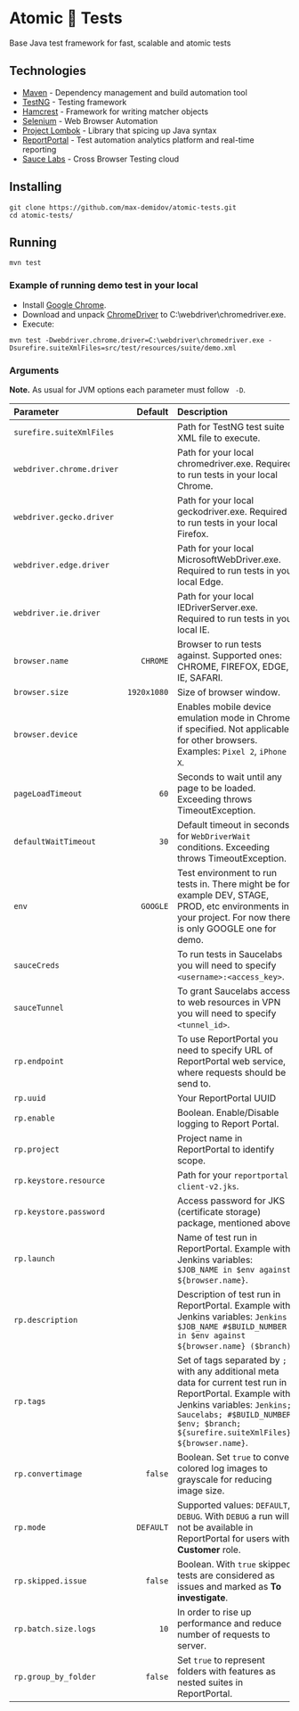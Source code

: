 # Atomic 🦊 Tests

Base Java test framework for fast, scalable and atomic tests

## Technologies
* [Maven](https://maven.apache.org/) - Dependency management and build automation tool
* [TestNG](https://testng.org/) - Testing framework
* [Hamcrest](http://hamcrest.org/) - Framework for writing matcher objects
* [Selenium](https://www.seleniumhq.org/) - Web Browser Automation
* [Project Lombok](https://projectlombok.org/) - Library that spicing up Java syntax
* [ReportPortal](http://reportportal.io/) - Test automation analytics platform and real-time reporting
* [Sauce Labs](https://saucelabs.com/) - Cross Browser Testing cloud

## Installing

```
git clone https://github.com/max-demidov/atomic-tests.git
cd atomic-tests/
```

## Running

```
mvn test
```

### Example of running demo test in your local

* Install [Google Chrome](https://www.google.com/chrome/).
* Download and unpack [ChromeDriver](http://chromedriver.chromium.org/) to C:\webdriver\chromedriver.exe.
* Execute:

```
mvn test -Dwebdriver.chrome.driver=C:\webdriver\chromedriver.exe -Dsurefire.suiteXmlFiles=src/test/resources/suite/demo.xml
```

### Arguments

**Note.** As usual for JVM options each parameter must follow ` -D`.

| Parameter | Default | Description |
|:---|---:|:---|
|`surefire.suiteXmlFiles`   |           |Path for TestNG test suite XML file to execute.|
|`webdriver.chrome.driver`  |           |Path for your local chromedriver.exe. Required to run tests in your local Chrome.|
|`webdriver.gecko.driver`   |           |Path for your local geckodriver.exe. Required to run tests in your local Firefox.|
|`webdriver.edge.driver`    |           |Path for your local MicrosoftWebDriver.exe. Required to run tests in your local Edge.|
|`webdriver.ie.driver`      |           |Path for your local IEDriverServer.exe. Required to run tests in your local IE.|
|`browser.name`             |`CHROME`   |Browser to run tests against. Supported ones: CHROME, FIREFOX, EDGE, IE, SAFARI.|
|`browser.size`             |`1920x1080`|Size of browser window.|
|`browser.device`           |           |Enables mobile device emulation mode in Chrome if specified. Not applicable for other browsers. Examples: `Pixel 2`, `iPhone X`.|
|`pageLoadTimeout`          |`60`       |Seconds to wait until any page to be loaded. Exceeding throws TimeoutException.|
|`defaultWaitTimeout`       |`30`       |Default timeout in seconds for `WebDriverWait` conditions. Exceeding throws TimeoutException.|
|`env`                      |`GOOGLE`   |Test environment to run tests in. There might be for example DEV, STAGE, PROD, etc environments in your project. For now there is only GOOGLE one for demo.|
|`sauceCreds`               |           |To run tests in Saucelabs you will need to specify `<username>:<access_key>`.|
|`sauceTunnel`              |           |To grant Saucelabs access to web resources in VPN you will need to specify `<tunnel_id>`.|
|`rp.endpoint`              |           |To use ReportPortal you need to specify URL of ReportPortal web service, where requests should be send to.|
|`rp.uuid`                  |           |Your ReportPortal UUID|
|`rp.enable`                |           |Boolean. Enable/Disable logging to Report Portal.|
|`rp.project`               |           |Project name in ReportPortal to identify scope.|
|`rp.keystore.resource`     |           |Path for your `reportportal-client-v2.jks`.|
|`rp.keystore.password`     |           |Access password for JKS (certificate storage) package, mentioned above.|
|`rp.launch`                |           |Name of test run in ReportPortal. Example with Jenkins variables: `$JOB_NAME in $env against ${browser.name}`.|
|`rp.description`           |           |Description of test run in ReportPortal. Example with Jenkins variables: `Jenkins $JOB_NAME #$BUILD_NUMBER in $env against ${browser.name} ($branch)`.|
|`rp.tags`                  |           |Set of tags separated by `;` with any additional meta data for current test run in ReportPortal. Example with Jenkins variables: `Jenkins; Saucelabs; #$BUILD_NUMBER; $env; $branch; ${surefire.suiteXmlFiles}; ${browser.name}`.|
|`rp.convertimage`          |`false`    |Boolean. Set `true` to convert colored log images to grayscale for reducing image size.|
|`rp.mode`                  |`DEFAULT`  |Supported values: `DEFAULT`, `DEBUG`. With `DEBUG` a run will not be available in ReportPortal for users with **Customer** role.|
|`rp.skipped.issue`         |`false`    |Boolean. With `true` skipped tests are considered as issues and marked as **To investigate**.|
|`rp.batch.size.logs`       |`10`       |In order to rise up performance and reduce number of requests to server.|
|`rp.group_by_folder`       |`false`    |Set `true` to represent folders with features as nested suites in ReportPortal.|
